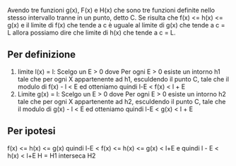 Avendo tre funzioni g(x), F(x) e H(x) che sono tre funzioni definite nello stesso intervallo tranne in un punto, detto C. Se risulta che f(x) <= h(x) <= g(x) 
e il limite di f(x) che tende a c è uguale al limite di g(x) che tende a c = L allora possiamo dire che limite di h(x) che tende a c = L.

## Per definizione
1) limite l(x) = l: Scelgo un E > 0 dove Per ogni E > 0 esiste un intorno h1 tale che per ogni X appartenente ad h1, esculdendo il punto C, tale che il modulo di f(x) - l < E ed otteniamo quindi l-E < f(x) < l + E
2) Limite g(x) = l: Scelgo un E > 0 dove Per ogni E > 0 esiste un intorno h2 tale che per ogni X appartenente ad h2, esculdendo il punto C, tale che il modulo di g(x) - l < E ed otteniamo quindi l-E < g(x) < l + E
## Per ipotesi
f(x) <= h(x) <= g(x)
quindi
l-E < f(x) <= h(x) <= g(x) < l+E
e quindi
l - E < h(x) < l+E
H = H1 interseca H2